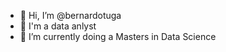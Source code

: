 - 👋 Hi, I’m @bernardotuga
- 👀 I'm a data anlyst
- 🌱 I’m currently doing a Masters in Data Science
  
<!---
bernardotuga/bernardotuga is a ✨ special ✨ repository because its `README.md` (this file) appears on your GitHub profile.
You can click the Preview link to take a look at your changes.
--->
